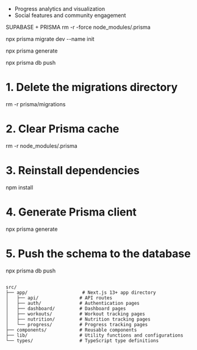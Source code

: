 
- Progress analytics and visualization
- Social features and community engagement

SUPABASE + PRISMA
rm -r -force node_modules/.prisma

npx prisma migrate dev --name init

npx prisma generate

npx prisma db push



   # 1. Delete the migrations directory
   rm -r prisma/migrations
   
   # 2. Clear Prisma cache
   rm -r node_modules/.prisma
   
   # 3. Reinstall dependencies
   npm install
   
   # 4. Generate Prisma client
   npx prisma generate
   
   # 5. Push the schema to the database
   npx prisma db push

   
```

src/
├── app/                    # Next.js 13+ app directory
│   ├── api/               # API routes
│   ├── auth/              # Authentication pages
│   ├── dashboard/         # Dashboard pages
│   ├── workouts/          # Workout tracking pages
│   ├── nutrition/         # Nutrition tracking pages
│   └── progress/          # Progress tracking pages
├── components/            # Reusable components
├── lib/                   # Utility functions and configurations
└── types/                 # TypeScript type definitions
```
